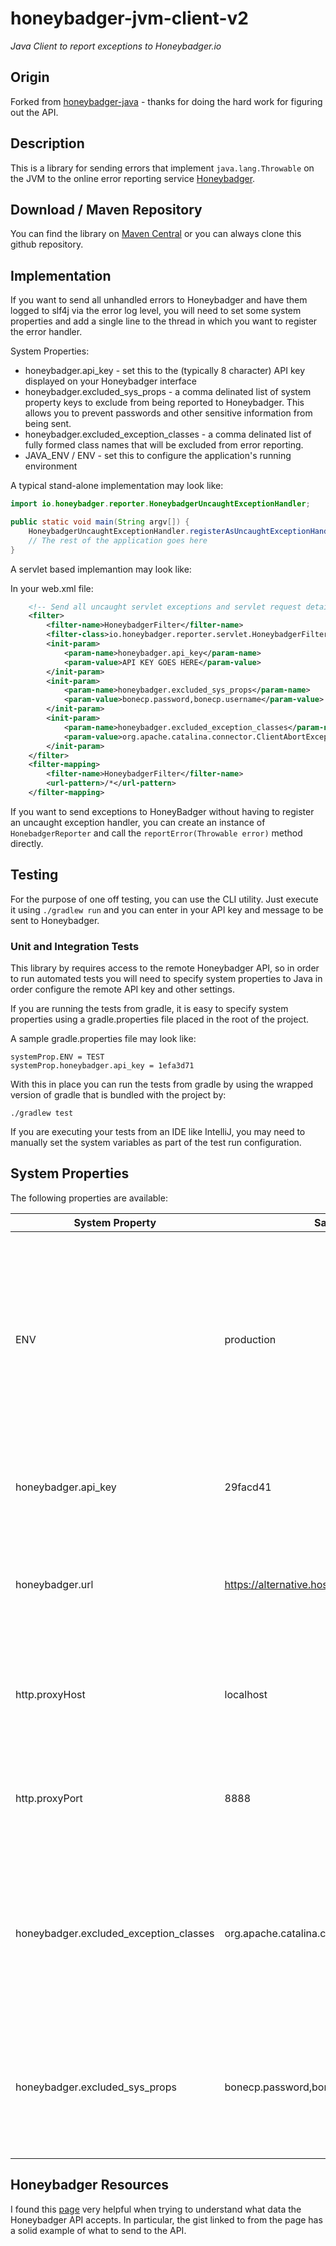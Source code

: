 honeybadger-jvm-client-v2
================

*Java Client to report exceptions to Honeybadger.io*

## Origin
Forked from <a href="https://github.com/styleseek/honeybadger-java">honeybadger-java</a> - 
thanks for doing the hard work for figuring out the API.

## Description
This is a library for sending errors that implement ```java.lang.Throwable``` on the JVM to the online error reporting service <a href="https://www.honeybadger.io/">Honeybadger</a>.

## Download / Maven Repository
You can find the library on <a href="http://search.maven.org/#browse%7C-1627719036">Maven Central</a> or you can always clone this github repository.

## Implementation
If you want to send all unhandled errors to Honeybadger and have them logged to slf4j via 
the error log level, you will need to set some system properties and add a single line 
to the thread in which you want to register the error handler.

System Properties:
 - honeybadger.api_key - set this to the (typically 8 character) API key displayed on your Honeybadger interface
 - honeybadger.excluded_sys_props - a comma delinated list of system property
   keys to exclude from being reported to Honeybadger. This allows you to prevent
   passwords and other sensitive information from being sent.
 - honeybadger.excluded_exception_classes - a comma delinated list of fully formed
   class names that will be excluded from error reporting.
 - JAVA_ENV / ENV - set this to configure the application's running environment

A typical stand-alone implementation may look like:

```java
import io.honeybadger.reporter.HoneybadgerUncaughtExceptionHandler;

public static void main(String argv[]) {
    HoneybadgerUncaughtExceptionHandler.registerAsUncaughtExceptionHandler();
    // The rest of the application goes here
}
```

A servlet based implemantion may look like:

In your web.xml file:
```xml
    <!-- Send all uncaught servlet exceptions and servlet request details to Honeybadger -->
    <filter>
        <filter-name>HoneybadgerFilter</filter-name>
        <filter-class>io.honeybadger.reporter.servlet.HoneybadgerFilter</filter-class>
        <init-param>
            <param-name>honeybadger.api_key</param-name>
            <param-value>API KEY GOES HERE</param-value>
        </init-param>
        <init-param>
            <param-name>honeybadger.excluded_sys_props</param-name>
            <param-value>bonecp.password,bonecp.username</param-value>
        </init-param>
        <init-param>
            <param-name>honeybadger.excluded_exception_classes</param-name>
            <param-value>org.apache.catalina.connector.ClientAbortException</param-value>
        </init-param>
    </filter>
    <filter-mapping>
        <filter-name>HoneybadgerFilter</filter-name>
        <url-pattern>/*</url-pattern>
    </filter-mapping>
```

If you want to send exceptions to HoneyBadger without having to register an uncaught 
exception handler, you can create an instance of ```HonebadgerReporter``` and call 
the ```reportError(Throwable error)``` method directly.

## Testing
For the purpose of one off testing, you can use the CLI utility. Just execute it using
```./gradlew run``` and you can enter in your API key and message to be sent to
Honeybadger.

### Unit and Integration Tests
This library by requires access to the remote Honeybadger API, so in order to
run automated tests you will need to specify system properties to Java in order
configure the remote API key and other settings.

If you are running the tests from gradle, it is easy to specify system properties
using a gradle.properties file placed in the root of the project.

A sample gradle.properties file may look like:

```
systemProp.ENV = TEST
systemProp.honeybadger.api_key = 1efa3d71
```

With this in place you can run the tests from gradle by using the wrapped
version of gradle that is bundled with the project by:

```
./gradlew test
```

If you are executing your tests from an IDE like IntelliJ, you may need to
manually set the system variables as part of the test run configuration.

## System Properties

The following properties are available:

| System Property                        | Sample Value                                       | Required? | Default Value                                                      | Description                                                                                                                                                                                |
|----------------------------------------|----------------------------------------------------|-----------|--------------------------------------------------------------------|--------------------------------------------------------------------------------------------------------------------------------------------------------------------------------------------|
| ENV                                    | production                                         | No        | development                                                        | Any string value. String sent to Honeybadger indicating running environment (eg development, test, staging, production, etc). This property can also be read from an environment variable. |
| honeybadger.api_key                    | 29facd41                                           | Yes       | N/A                                                                | The API key found in the settings tab in the Honeybadger UI.                                                                                                                               |
| honeybadger.url                        | https://alternative.host/v1/notices                | No        | https://api.honeybadger.io/v1/notices                              | URL to the Honeybadger API endpoint. You may want to access it without SSL in order to test with a proxy utility.                                                                          |
| http.proxyHost                         | localhost                                          | No        |                                                                    | Standard Java system property for specifying the host to proxy all HTTP traffic through.                                                                                                   |
| http.proxyPort                         | 8888                                               | No        |                                                                    | Standard Java system property for specifying the port to proxy all HTTP traffic through.                                                                                                   |
| honeybadger.excluded_exception_classes | org.apache.catalina.connector.ClientAbortException | No        |                                                                    | CSV of Java classes in which errors are never sent to Honeybadger. This is useful for errors that are bubbled up from underlying frameworks like Tomcat.                                   |
| honeybadger.excluded_sys_props         | bonecp.password,bonecp.username                    | No        | honeybadger.api_key,honeybadger.excluded_sys_props,honeybadger.url | CSV of Java system properties to exclude from being logged to Honeybadger. This is useful for excluding authentication information.                                                        |


## Honeybadger Resources
I found this <a href="https://www.honeybadger.io/pages/collector">page</a> very helpful when trying to understand what data the Honeybadger API accepts. In particular, the gist linked to from the page has a solid example of what to send to the API.
